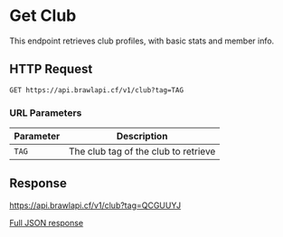 # Get Club

This endpoint retrieves club profiles, with basic stats and member info.

## HTTP Request

`GET https://api.brawlapi.cf/v1/club?tag=TAG`

### URL Parameters

| Parameter | Description                          |
| --------- | ------------------------------------ |
| `TAG`     | The club tag of the club to retrieve |

## Response

https://api.brawlapi.cf/v1/club?tag=QCGUUYJ

<a href="/json/clubs_QCGUUYJ.json">Full JSON response</a>

